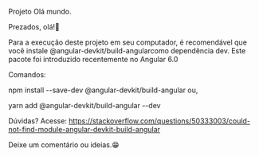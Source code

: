 Projeto Olá mundo.

Prezados, olá!👋

Para a execução deste projeto em seu computador, é recomendável que você instale @angular-devkit/build-angularcomo dependência dev. 
Este pacote foi introduzido recentemente no Angular 6.0

Comandos:

npm install --save-dev @angular-devkit/build-angular
ou,

yarn add @angular-devkit/build-angular --dev

Dúvidas? Acesse:
https://stackoverflow.com/questions/50333003/could-not-find-module-angular-devkit-build-angular

Deixe um comentário ou ideias.😁
